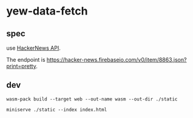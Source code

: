 # yew-data-fetch

## spec

use [HackerNews API](https://github.com/HackerNews/API).

The endpoint is https://hacker-news.firebaseio.com/v0/item/8863.json?print=pretty.

## dev

```
wasm-pack build --target web --out-name wasm --out-dir ./static

miniserve ./static --index index.html
```
